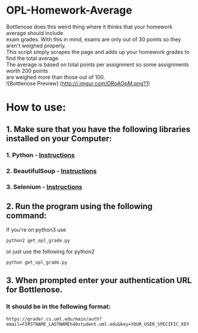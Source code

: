 # OPL-Homework-Average
Bottlenose does this weird thing where it thinks that your homework average should include  
exam grades. With this in mind, exams are only out of 30 points so they aren't weighed properly.  
This script simply scrapes the page and adds up your homework grades to find the total average.    
The average is based on total points per assignment so some assignments worth 200 points    
are weighed more than those out of 100.   
![Bottlenose Preview]
(http://i.imgur.com/DRoAOpM.png?1)

# How to use:

## 1. Make sure that you have the following libraries installed on your Computer:
### 1. Python - [Instructions](https://www.python.org/downloads/)
### 2. BeautifulSoup - [Instructions](https://www.crummy.com/software/BeautifulSoup/bs4/doc/#installing-beautiful-soup)
### 3. Selenium - [Instructions](http://selenium-python.readthedocs.io/installation.html)

## 2. Run the program using the following command:
If you're on python3 use 
```
python2 get_opl_grade.py
```
or just use the following for python2
```
python get_opl_grade.py
```

## 3. When prompted enter your authentication URL for Bottlenose.
### It should be in the following format:
```url 
https://grader.cs.uml.edu/main/auth?email=FIRSTNAME_LASTNAME%40student.uml.edu&key=YOUR_USER_SPECIFIC_KEY
```
